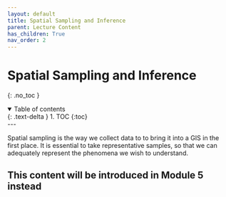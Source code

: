 ```yaml
---
layout: default
title: Spatial Sampling and Inference
parent: Lecture Content
has_children: True
nav_order: 2
---
```


# Spatial Sampling and Inference
{: .no_toc }

<details open markdown="block">
  <summary>
    Table of contents
  </summary>
  {: .text-delta }
1. TOC
{:toc}
</details>
---

Spatial sampling is the way we collect data to to bring it into a GIS in the first place.  It is essential to take representative samples, so that we can adequately represent the phenomena we wish to understand.

## This content will be introduced in Module 5 instead

<!-- # Conceptual Background


## Spatial Autocorrelation 

The topics covered in this section build upon Tobler s First Law of Geography and the concept of **Spatial Autocorrelation**.  I've already covered these topics a bit, and we'll talk about them again later on down the line because this concept is one of the central themes of GIS.  This video gives a quick review of the concepts and then explains why spatial autocorrelation can be a serious issue when working with data.

<iframe width="560" height="315" src="https://www.youtube.com/embed/YoSpKA_jQTY?start=60" title="YouTube video player" frameborder="0" allow="accelerometer; autoplay; clipboard-write; encrypted-media; gyroscope; picture-in-picture" allowfullscreen></iframe>


## Spatial Heterogeneity

Spatial heterogeneity is another essential concept in the geographic sciences.  This video introduces the concept, some of the problems it can lead to in GIS, and what we can do to account for that.

<iframe width="560" height="315" src="https://www.youtube.com/embed/paIdT8Ywqyg" title="YouTube video player" frameborder="0" allow="accelerometer; autoplay; clipboard-write; encrypted-media; gyroscope; picture-in-picture" allowfullscreen></iframe>

# Sampling Spatial Data and Making Spatial Inferences

With the concepts of spatial autocorrelation and heterogeneity in mind, we can determine think about the appropriate methods for sampling spatial data.  We can also think about methods to estimate (infer) values between samples.  This video introduces the different methods we use to sample spatial data and some of their respective pros and cons.  It also introduces the concept of spatial interpolation and discusses a specific method known as Inverse Distance Weighting.

<iframe width="560" height="315" src="https://www.youtube.com/embed/Oz7h1KFl_44" title="YouTube video player" frameborder="0" allow="accelerometer; autoplay; clipboard-write; encrypted-media; gyroscope; picture-in-picture" allowfullscreen></iframe> -->
